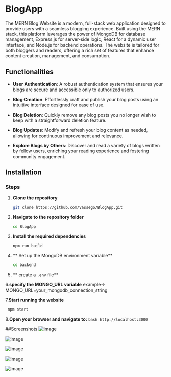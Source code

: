 # BlogApp
The MERN Blog Website is a modern, full-stack web application designed to provide users with a seamless blogging experience. Built using the MERN stack, this platform leverages the power of MongoDB for database management, Express.js for server-side logic, React for a dynamic user interface, and Node.js for backend operations. The website is tailored for both bloggers and readers, offering a rich set of features that enhance content creation, management, and consumption.



## Functionalities

- **User  Authentication**: A robust authentication system that ensures your blogs are secure and accessible only to authorized users.
  
- **Blog Creation**: Effortlessly craft and publish your blog posts using an intuitive interface designed for ease of use.

- **Blog Deletion**: Quickly remove any blog posts you no longer wish to keep with a straightforward deletion feature.

- **Blog Updates**: Modify and refresh your blog content as needed, allowing for continuous improvement and relevance.

- **Explore Blogs by Others**: Discover and read a variety of blogs written by fellow users, enriching your reading experience and fostering community engagement.


  
## Installation

### Steps

1. **Clone the repository**
    ```bash
    git clone https://github.com/Vassego/BlogApp.git
    ```

2. **Navigate to the repository folder**
    ```bash
    cd BlogApp
    ```
3. **Install the required dependencies**
    ```bash
    npm run build
    ```
4. ** Set up the MongoDB environment variable**
     ```bash
    cd backend
    ```
5. ** create a `.env` file**

   
6.**specify the MONGO_URL variable**
   example->  MONGO_URL=your_mongodb_connection_string

7.**Start running the website**
   ```bash
    npm start
   ```
  
8.**Open your browser and navigate to:**
    ```bash
    http://localhost:3000
    ```

##Screenshots
![image](https://github.com/user-attachments/assets/2cdead32-8d5c-4894-9512-3b023748d14a)

![image](https://github.com/user-attachments/assets/05ac284b-0fac-4a80-acc5-fe3f13f470af)

![image](https://github.com/user-attachments/assets/e2736435-b3fb-4df8-81a5-7de2a0c1a7c6)

![image](https://github.com/user-attachments/assets/89b035c5-3a3a-42b6-a582-c1908f64d5b4)


![image](https://github.com/user-attachments/assets/27f5f2e3-62d6-40c4-ac80-405a8cb3871c)
